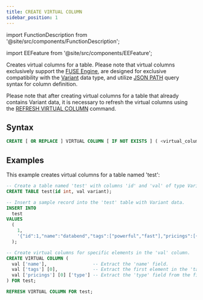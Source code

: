 ```yaml
---
title: CREATE VIRTUAL COLUMN
sidebar_position: 1
---
```


import FunctionDescription from '@site/src/components/FunctionDescription';

<FunctionDescription description="Introduced or updated: v1.2.339"/>

import EEFeature from '@site/src/components/EEFeature';

<EEFeature featureName='VIRTUAL COLUMN'/>

Creates virtual columns for a table. Please note that virtual columns exclusively support the [FUSE Engine](../../../00-sql-reference/30-table-engines/00-fuse.md), are designed for exclusive compatibility with the [Variant](../../../00-sql-reference/10-data-types/43-data-type-variant.md) data type, and utilize [JSON PATH](../../20-query-syntax/20-query-json-path.md) query syntax for column definition.

Please note that after creating virtual columns for a table that already contains Variant data, it is necessary to refresh the virtual columns using the [REFRESH VIRTUAL COLUMN](refresh-virtual-column.md) command.

## Syntax

```sql
CREATE [ OR REPLACE ] VIRTUAL COLUMN [ IF NOT EXISTS ] ( <virtual_column_1>, <virtual_column_2>, ... ) FOR <table>
```

## Examples

This example creates virtual columns for a table named 'test':

```sql
-- Create a table named 'test' with columns 'id' and 'val' of type Variant.
CREATE TABLE test(id int, val variant);

-- Insert a sample record into the 'test' table with Variant data.
INSERT INTO
  test
VALUES
  (
    1,
    '{"id":1,"name":"databend","tags":["powerful","fast"],"pricings":[{"type":"Standard","price":"Pay as you go"},{"type":"Enterprise","price":"Custom"}]}'
  );

-- Create virtual columns for specific elements in the 'val' column.
CREATE VIRTUAL COLUMN (
  val ['name'],                 -- Extract the 'name' field.
  val ['tags'] [0],             -- Extract the first element in the 'tags' array.
  val ['pricings'] [0] ['type'] -- Extract the 'type' field from the first pricing in the 'pricings' array.
) FOR test;

REFRESH VIRTUAL COLUMN FOR test;
```